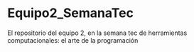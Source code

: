 # Equipo2_SemanaTec
El repositorio del equipo 2, en la semana tec de herramientas computacionales: el arte de la programación

